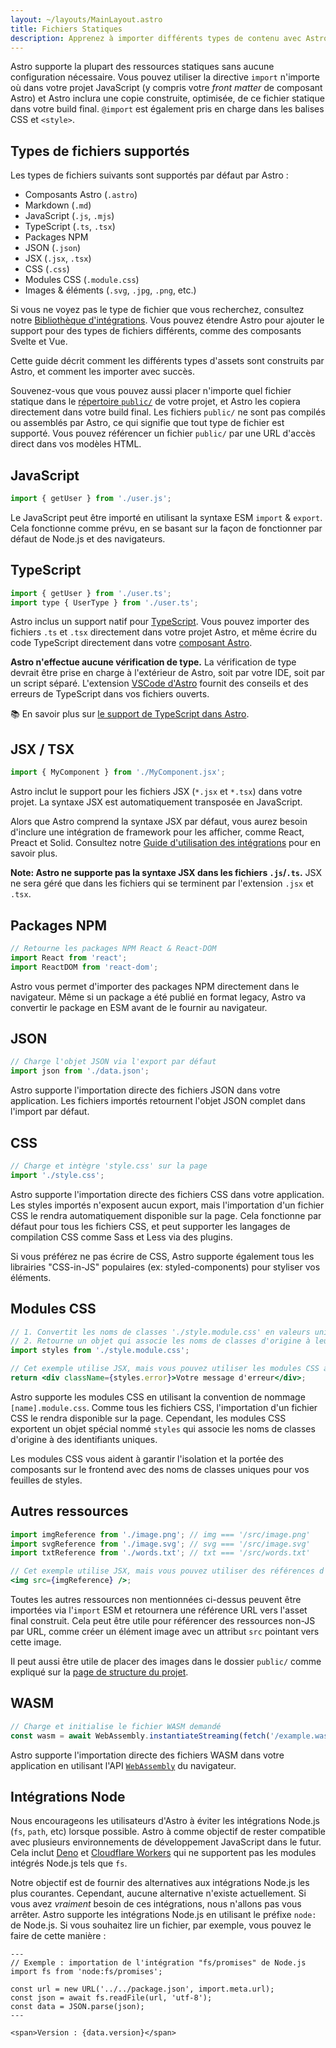 ```yaml
---
layout: ~/layouts/MainLayout.astro
title: Fichiers Statiques
description: Apprenez à importer différents types de contenu avec Astro.
---
```


Astro supporte la plupart des ressources statiques sans aucune configuration nécessaire. Vous pouvez utiliser la directive `import` n'importe où dans votre projet JavaScript (y compris votre *front matter* de composant Astro) et Astro inclura une copie construite, optimisée, de ce fichier statique dans votre build final. `@import` est également pris en charge dans les balises CSS et `<style>`.

## Types de fichiers supportés

Les types de fichiers suivants sont supportés par défaut par Astro :

- Composants Astro (`.astro`)
- Markdown (`.md`)
- JavaScript (`.js`, `.mjs`)
- TypeScript (`.ts`, `.tsx`)
- Packages NPM
- JSON (`.json`)
- JSX (`.jsx`, `.tsx`)
- CSS (`.css`)
- Modules CSS (`.module.css`)
- Images & éléments (`.svg`, `.jpg`, `.png`, etc.)

Si vous ne voyez pas le type de fichier que vous recherchez, consultez notre [Bibliothèque d'intégrations](https://astro.build/integrations/). Vous pouvez étendre Astro pour ajouter le support pour des types de fichiers différents, comme des composants Svelte et Vue.

Cette guide décrit comment les différents types d'assets sont construits par Astro, et comment les importer avec succès.

Souvenez-vous que vous pouvez aussi placer n'importe quel fichier statique dans le [répertoire `public/`](/fr/core-concepts/project-structure/#public) de votre projet, et Astro les copiera directement dans votre build final. Les fichiers `public/` ne sont pas compilés ou assemblés par Astro, ce qui signifie que tout type de fichier est supporté. Vous pouvez référencer un fichier `public/` par une URL d'accès direct dans vos modèles HTML.

## JavaScript

```js
import { getUser } from './user.js';
```

Le JavaScript peut être importé en utilisant la syntaxe ESM `import` & `export`. Cela fonctionne comme prévu, en se basant sur la façon de fonctionner par défaut de Node.js et des navigateurs.

## TypeScript

```js
import { getUser } from './user.ts';
import type { UserType } from './user.ts';
```

Astro inclus un support natif pour [TypeScript](https://www.typescriptlang.org/). Vous pouvez importer des fichiers `.ts` et `.tsx` directement dans votre projet Astro, et même écrire du code TypeScript directement dans votre [composant Astro](/fr/core-concepts/astro-components/#le-script-du-composant).

**Astro n'effectue aucune vérification de type.** La vérification de type devrait être prise en charge à l'extérieur de Astro, soit par votre IDE, soit par un script séparé. L'extension [VSCode d'Astro](/fr/editor-setup/) fournit des conseils et des erreurs de TypeScript dans vos fichiers ouverts.

📚 En savoir plus sur [le support de TypeScript dans Astro](/fr/guides/typescript/).

## JSX / TSX

```js
import { MyComponent } from './MyComponent.jsx';
```

Astro inclut le support pour les fichiers JSX (`*.jsx` et `*.tsx`) dans votre projet. La syntaxe JSX est automatiquement transposée en JavaScript.

Alors que Astro comprend la syntaxe JSX par défaut, vous aurez besoin d'inclure une intégration de framework pour les afficher, comme React, Preact et Solid. Consultez notre [Guide d'utilisation des intégrations](/fr/guides/integrations-guide) pour en savoir plus.

**Note: Astro ne supporte pas la syntaxe JSX dans les fichiers `.js`/`.ts`.** JSX ne sera géré que dans les fichiers qui se terminent par l'extension `.jsx` et `.tsx`.

## Packages NPM

```js
// Retourne les packages NPM React & React-DOM
import React from 'react';
import ReactDOM from 'react-dom';
```

Astro vous permet d'importer des packages NPM directement dans le navigateur. Même si un package a été publié en format legacy, Astro va convertir le package en ESM avant de le fournir au navigateur.

## JSON

```js
// Charge l'objet JSON via l'export par défaut
import json from './data.json';
```

Astro supporte l'importation directe des fichiers JSON dans votre application. Les fichiers importés retournent l'objet JSON complet dans l'import par défaut.

## CSS

```js
// Charge et intègre 'style.css' sur la page
import './style.css';
```

Astro supporte l'importation directe des fichiers CSS dans votre application. Les styles importés n'exposent aucun export, mais l'importation d'un fichier CSS le rendra automatiquement disponible sur la page. Cela fonctionne par défaut pour tous les fichiers CSS, et peut supporter les langages de compilation CSS comme Sass et Less via des plugins.

Si vous préférez ne pas écrire de CSS, Astro supporte également tous les librairies "CSS-in-JS" populaires (ex: styled-components) pour styliser vos éléments.

## Modules CSS

```jsx
// 1. Convertit les noms de classes './style.module.css' en valeurs uniques, portées.
// 2. Retourne un objet qui associe les noms de classes d'origine à leur valeur portée finale.
import styles from './style.module.css';

// Cet exemple utilise JSX, mais vous pouvez utiliser les modules CSS avec n'importe quel framework.
return <div className={styles.error}>Votre message d'erreur</div>;
```

Astro supporte les modules CSS en utilisant la convention de nommage `[name].module.css`. Comme tous les fichiers CSS, l'importation d'un fichier CSS le rendra disponible sur la page. Cependant, les modules CSS exportent un objet spécial nommé `styles` qui associe les noms de classes d'origine à des identifiants uniques.

Les modules CSS vous aident à garantir l'isolation et la portée des composants sur le frontend avec des noms de classes uniques pour vos feuilles de styles.

## Autres ressources

```jsx
import imgReference from './image.png'; // img === '/src/image.png'
import svgReference from './image.svg'; // svg === '/src/image.svg'
import txtReference from './words.txt'; // txt === '/src/words.txt'

// Cet exemple utilise JSX, mais vous pouvez utiliser des références d'importation avec n'importe quel framework.
<img src={imgReference} />;
```

Toutes les autres ressources non mentionnées ci-dessus peuvent être importées via l'`import` ESM et retournera une référence URL vers l'asset final construit. Cela peut être utile pour référencer des ressources non-JS par URL, comme créer un élément image avec un attribut `src` pointant vers cette image.

Il peut aussi être utile de placer des images dans le dossier `public/` comme expliqué sur la [page de structure du projet](/fr/core-concepts/project-structure/#public).

## WASM

```js
// Charge et initialise le fichier WASM demandé
const wasm = await WebAssembly.instantiateStreaming(fetch('/example.wasm'));
```

Astro supporte l'importation directe des fichiers WASM dans votre application en utilisant l'API [`WebAssembly`](https://developer.mozilla.org/en-US/docs/Web/JavaScript/Reference/Global_Objects/WebAssembly) du navigateur.

## Intégrations Node

Nous encourageons les utilisateurs d'Astro à éviter les intégrations Node.js (`fs`, `path`, etc) lorsque possible. Astro à comme objectif de rester compatible avec plusieurs environnements de développement JavaScript dans le futur. Cela inclut [Deno](https://deno.land/) et [Cloudflare Workers](https://workers.cloudflare.com/) qui ne supportent pas les modules intégrés Node.js tels que `fs`.

Notre objectif est de fournir des alternatives aux intégrations Node.js les plus courantes. Cependant, aucune alternative n'existe actuellement. Si vous avez _vraiment_ besoin de ces intégrations, nous n'allons pas vous arrêter. Astro supporte les intégrations Node.js en utilisant le préfixe `node:` de Node.js. Si vous souhaitez lire un fichier, par exemple, vous pouvez le faire de cette manière :

```astro
---
// Exemple : importation de l'intégration "fs/promises" de Node.js
import fs from 'node:fs/promises';

const url = new URL('../../package.json', import.meta.url);
const json = await fs.readFile(url, 'utf-8');
const data = JSON.parse(json);
---

<span>Version : {data.version}</span>
```
